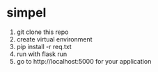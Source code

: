 # simpel

1. git clone this repo
2. create virtual environment
3. pip install -r req.txt
4. run with flask run
5. go to http://localhost:5000 for your application
